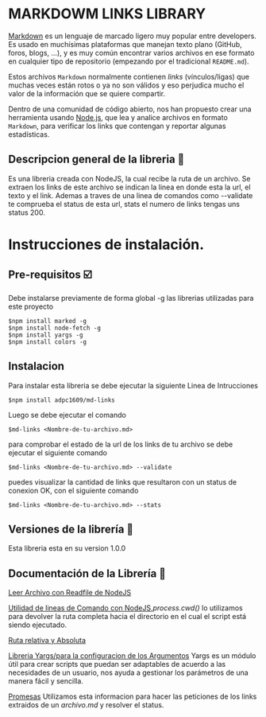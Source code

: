 # MARKDOWM LINKS LIBRARY

[Markdown](https://es.wikipedia.org/wiki/Markdown) es un lenguaje de marcado
ligero muy popular entre developers. Es usado en muchísimas plataformas que
manejan texto plano (GitHub, foros, blogs, ...), y es muy común
encontrar varios archivos en ese formato en cualquier tipo de repositorio
(empezando por el tradicional `README.md`).

Estos archivos `Markdown` normalmente contienen _links_ (vínculos/ligas) que
muchas veces están rotos o ya no son válidos y eso perjudica mucho el valor de
la información que se quiere compartir.

Dentro de una comunidad de código abierto, nos han propuesto crear una
herramienta usando [Node.js](https://nodejs.org/), que lea y analice archivos
en formato `Markdown`, para verificar los links que contengan y reportar
algunas estadísticas.

## Descripcion general de la libreria :checkered_flag:

Es una libreria creada con NodeJS, la cual recibe la ruta de un archivo. Se extraen los links de este archivo se indican la linea en donde esta la url, el texto y el link. Ademas a traves de una linea de comandos como --validate te comprueba el status de esta url, stats el numero de links tengas uns status 200.

# Instrucciones de instalación.

## Pre-requisitos :ballot_box_with_check:

Debe instalarse previamente de forma global -g las librerias utilizadas para este proyecto 

```
$npm install marked -g
$npm install node-fetch -g
$npm install yargs -g
$npm install colors -g

```
## Instalacion 

Para instalar esta libreria se debe ejecutar la siguiente Linea de Intrucciones 

```
$npm install adpc1609/md-links 
``` 
Luego se debe ejecutar el comando 

```
$md-links <Nombre-de-tu-archivo.md>
```
para comprobar el estado de la url  de los links de tu archivo se debe ejecutar el siguiente comando 

```
$md-links <Nombre-de-tu-archivo.md> --validate
```
puedes visualizar la cantidad de links que resultaron con un status de conexion OK, con el siguiente comando

```
$md-links <Nombre-de-tu-archivo.md> --stats
```

## Versiones de la librería :construction:

Esta libreria esta en su version 1.0.0 

## Documentación de la Librería :book:
[Leer Archivo con Readfile de NodeJS](https://stackoverflow.com/questions/10058814/get-data-from-fs-readfile) 

[Utilidad de lineas de Comando con NodeJS](http://code.ezakto.com/node/crear-utilidad-linea-comandos-todo-list.html),_process.cwd()_ lo utilizamos para devolver la ruta completa hacia el directorio en el cual el script está siendo ejecutado.

[Ruta relativa y Absoluta](https://www.coffeecup.com/help/articles/absolute-vs-relative-pathslinks/)


[Libreria Yargs/para la configuracion de los Argumentos](http://blog.lungosoft.com/yargs-en-node-pasar-parmetros-en-aplicaciones-javascript-desde-consola)  Yargs es un módulo útil para crear scripts que puedan ser adaptables de acuerdo a las necesidades de un usuario, nos ayuda a gestionar los parámetros de una manera fácil y sencilla.

 
[Promesas](https://www.todojs.com/api-fetch-el-nuevo-estandar-que-permite-hacer-llamadas-http/) Utilizamos esta informacion para hacer las peticiones de los links extraidos de un _archivo.md_ y resolver el status.





